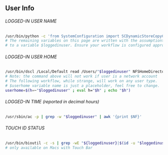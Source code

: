 ## User Info

###### LOGGED-IN USER NAME
```bash
/usr/bin/python -c 'from SystemConfiguration import SCDynamicStoreCopyConsoleUser; import sys; username = (SCDynamicStoreCopyConsoleUser(None, None, None) or [None])[0]; username = [username,""][username in [u"loginwindow", None, u""]]; sys.stdout.write(username + "\n");'
# The remaining variables on this page are written with the assumptiont that you're assigning this command
# to a variable $loggedinuser. Ensure your workflow is configured appropriately
```

###### LOGGED-IN USER HOME
```bash
/usr/bin/dscl /Local/Default read /Users/"$loggedinuser" NFSHomeDirectory | awk -F': ' '{print $NF}'
# Note: the command above will not work if user is a network account
# The following workflow, while strange, will work on any user type.
# $userhome variable name is just a placeholder, feel free to change.
userhome=$(h=~"$loggedinuser" ; eval h="$h" ; echo "$h")
```

###### LOGGED-IN TIME *(reported in decimal hours)*
```bash
/usr/sbin/ac -p | grep -w "$loggedinuser" | awk '{print $NF}'
```

###### TOUCH ID STATUS
```bash
/usr/bin/bioutil -c -s | grep -wE "${loggedinuser}|$(id -u "$loggedinuser")"
# only available on Macs with Touch Bar
```
